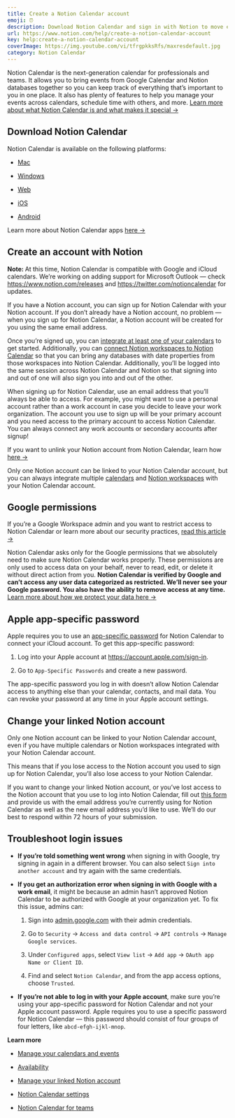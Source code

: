 ```yaml
---
title: Create a Notion Calendar account
emoji: ⏰
description: Download Notion Calendar and sign in with Notion to move effortlessly between work and meetings ⏰
url: https://www.notion.com/help/create-a-notion-calendar-account
key: help:create-a-notion-calendar-account
coverImage: https://img.youtube.com/vi/tfrgpkksRfs/maxresdefault.jpg
category: Notion Calendar
---
```


Notion Calendar is the next-generation calendar for professionals and teams. It allows you to bring events from Google Calendar and Notion databases together so you can keep track of everything that’s important to you in one place. It also has plenty of features to help you manage your events across calendars, schedule time with others, and more. [Learn more about what Notion Calendar is and what makes it special →](https://www.notion.com/product/calendar)

## Download Notion Calendar

Notion Calendar is available on the following platforms:

* [Mac](https://www.notion.com/product/calendar/download/mac)

* [Windows](https://www.notion.com/product/calendar/download/windows)

* [Web](https://calendar.notion.com/)

* [iOS](https://www.notion.com/product/calendar/download/ios)

* [Android](https://www.notion.com/product/calendar/download/android)

Learn more about Notion Calendar apps [here →](https://www.notion.com/help/notion-calendar-apps)

## Create an account with Notion

**Note:&#x20;**&#x41;t this time, Notion Calendar is <!-- -->compatible with Google and iCloud calendars. We’re working on adding support for Microsoft Outlook — check <https://www.notion.com/releases> and <https://twitter.com/notioncalendar> for updates.

If you have a Notion account, you can sign up for Notion Calendar with your Notion account. If you don’t already have a Notion account, no problem — when you sign up for Notion Calendar, a Notion account will be created for you using the same email address.

Once you’re signed up, you can [integrate at least one of your calendars](https://www.notion.com/help/manage-your-calendars-and-events) to get started. Additionally, you can [connect Notion workspaces to Notion Calendar](https://www.notion.com/help/use-notion-calendar-with-notion) so that you can bring any <!-- -->databases with date properties<!-- --> from those workspaces into Notion Calendar. Additionally, you’ll be logged into the same session across Notion Calendar and Notion so that signing into and out of one will also sign you into and out of the other.

When signing up for Notion Calendar, use an email address that you’ll always be able to access. For example, you might want to use a personal account rather than a work account in case you decide to leave your work organization. The account you use to sign up will be your primary account and you need access to the primary account to access Notion Calendar. You can always connect any work accounts or secondary accounts after signup!

If you want to unlink your Notion account from Notion Calendar, learn how [here →](https://www.notion.com/help/create-a-notion-calendar-account#change-your-linked-notion-account)

Only one Notion account can be linked to your Notion Calendar account, but you can always integrate multiple [calendars](https://www.notion.com/help/manage-your-calendars-and-events) and [Notion workspaces](https://www.notion.com/help/use-notion-calendar-with-notion) with your Notion Calendar account.

## Google permissions

If you’re a Google Workspace admin and you want to restrict access to Notion Calendar or learn more about our security practices, [read this article →](https://www.notion.com/help/notion-calendar-security-practices)

Notion Calendar asks only for the Google permissions that we absolutely need to make sure Notion Calendar works properly. These permissions are only used to access data on your behalf, never to read, edit, or delete it without direct action from you. **Notion Calendar is verified by Google and can’t access any user data categorized as restricted. We’ll never see your Google password. You also have the ability to remove access at any time.&#x20;**[Learn more about how we protect your data here →](https://www.notion.com/help/notion-calendar-security-practices)

## Apple app-specific password

Apple requires you to use an [app-specific password](https://support.apple.com/102654) for Notion Calendar to connect your iCloud account. To get this app-specific password:

1. Log into your Apple account at <https://account.apple.com/sign-in>.

2. Go to `App-Specific Passwords` and create a new password.

The app-specific password you log in with doesn’t allow Notion Calendar access to anything else than your calendar, contacts, and mail data. You can revoke your password at any time in your Apple account settings.

## Change your linked Notion account

Only one Notion account can be linked to your Notion Calendar account, even if you have multiple calendars or Notion workspaces integrated with your Notion Calendar account.

This means that if you lose access to the Notion account you used to sign up for Notion Calendar, you’ll also lose access to your Notion Calendar.

If you want to change your linked Notion account, or you’ve lost access to the Notion account that you use to log into Notion Calendar, fill out [this form](https://dev.notion.so/1b2b35e6e67f801e89d6d36e5169b21c?pvs=21) and provide us with the email address you’re currently using for Notion Calendar as well as the new email address you’d like to use. We’ll do our best to respond within 72 hours of your submission.

## Troubleshoot login issues

* **If you’re told something went wrong** when signing in with Google, try signing in again in a different browser. You can also select `Sign into another account` and try again with the same credentials.

* **If you get an authorization error when signing in with Google with a work email**, it might be because an admin hasn’t approved Notion Calendar to be authorized with Google at your organization yet. To fix this issue, admins can:

  1. Sign into [admin.google.com](http://admin.google.com/) with their admin credentials.

  2. Go to `Security` → `Access and data control` → `API controls` → `Manage Google services`.

  3. Under `Configured apps`, select `View list` → `Add app` → `OAuth app Name or Client ID`.

  4. Find and select `Notion Calendar`, and from the app access options, choose `Trusted`.

* **If you’re not able to log in with your Apple account**, make sure you’re using your app-specific password for Notion Calendar and not your Apple account password. Apple requires you to use a specific password for Notion Calendar — this password should consist of four groups of four letters, like `abcd-efgh-ijkl-mnop`.

**Learn more**

* [Manage your calendars and events](https://www.notion.com/help/manage-your-calendars-and-events)

* [Availability](https://www.notion.com/help/availability-blocking-and-time-zones)

* [Manage your linked Notion account](https://www.notion.com/help/manage-your-google-and-notion-calendar-accounts)

* [Notion Calendar settings](https://www.notion.com/help/notion-calendar-settings)

* [Notion Calendar for teams](https://www.notion.com/help/notion-calendar-for-teams)
